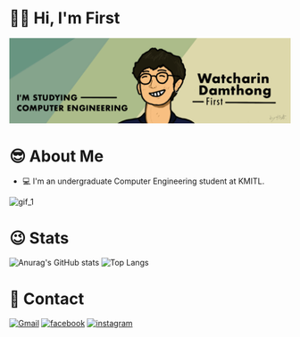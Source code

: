 # 🤙🏻 Hi, I'm First 

![ffwatcharin Banner Image](./Github_Banner.png)
# 😎 About Me 
- 💻 I'm an undergraduate Computer Engineering student at KMITL.


![gif_1](https://media.tenor.com/gTg8ZSZMR6YAAAAC/scaler-create-impact.gif)

# 😉 Stats 
![Anurag's GitHub stats](https://github-readme-stats.vercel.app/api?username=ffwatcharin&hide=stars&theme=vue)
![Top Langs](https://github-readme-stats.vercel.app/api/top-langs/?username=ffwatcharin&layout=compact&theme=vue)


# 📱 Contact 
[![Gmail](https://img.shields.io/badge/Gmail-D14836?style=for-the-badge&logo=gmail&logoColor=white)](mailto:watcharin9581@gmail.com) [![facebook](https://img.shields.io/badge/Facebook-1877F2?style=for-the-badge&logo=facebook&logoColor=white)](https://www.facebook.com/watcharindamthong.9581) [![instagram](https://img.shields.io/badge/Instagram-E4405F?style=for-the-badge&logo=instagram&logoColor=white)](https://www.instagram.com/ffwatcharin/)
